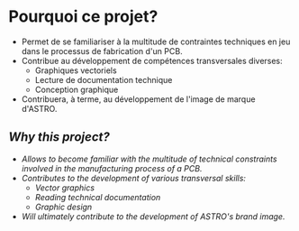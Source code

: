 # Pourquoi ce projet?
- Permet de se familiariser à la multitude de contraintes techniques en jeu dans le processus de fabrication d'un PCB.
- Contribue au développement de compétences transversales diverses:
    - Graphiques vectoriels
    - Lecture de documentation technique
    - Conception graphique
- Contribuera, à terme, au développement de l'image de marque d'ASTRO.

## *Why this project?*
- *Allows to become familiar with the multitude of technical constraints involved in the manufacturing process of a PCB.*
- *Contributes to the development of various transversal skills:*
    - *Vector graphics*
    - *Reading technical documentation*
    - *Graphic design*
- *Will ultimately contribute to the development of ASTRO's brand image.*
